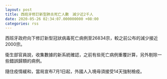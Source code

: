 ```yaml
---
layout: post
title: 西班牙修訂新型肺炎死亡人數　減少近2千人
date: 2020-05-26 02:34:07.000000000 +08:00
categories: rss
---
```


西班牙政府向下修訂新型冠狀病毒死亡病例至26834宗，較之前公布的減少接近2000宗。

衛生部官員說，收集數據的新系統確認，之前有些死亡病例重覆計算，另外剔除一些錯誤歸類的病例。

隨住疫情緩和，當局宣布7月1日起，外國人入境毋須接受14天強制檢疫。
